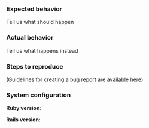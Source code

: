 ### Expected behavior
Tell us what should happen

### Actual behavior
Tell us what happens instead

### Steps to reproduce

(Guidelines for creating a bug report are [available
here](https://github.com/jonhue/amphtml/wiki/Bug-reports))

### System configuration

**Ruby version**:

**Rails version**:
